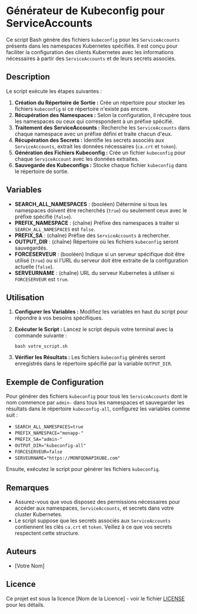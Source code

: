 # Générateur de Kubeconfig pour ServiceAccounts

Ce script Bash génère des fichiers `kubeconfig` pour les `ServiceAccounts` présents dans les namespaces Kubernetes spécifiés. Il est conçu pour faciliter la configuration des clients Kubernetes avec les informations nécessaires à partir des `ServiceAccounts` et de leurs secrets associés.

## Description

Le script exécute les étapes suivantes :

1. **Création du Répertoire de Sortie :** Crée un répertoire pour stocker les fichiers `kubeconfig` si ce répertoire n'existe pas encore.
2. **Récupération des Namespaces :** Selon la configuration, il récupère tous les namespaces ou ceux qui correspondent à un préfixe spécifié.
3. **Traitement des ServiceAccounts :** Recherche les `ServiceAccounts` dans chaque namespace avec un préfixe défini et traite chacun d'eux.
4. **Récupération des Secrets :** Identifie les secrets associés aux `ServiceAccounts`, extrait les données nécessaires (`ca.crt` et `token`).
5. **Génération des Fichiers Kubeconfig :** Crée un fichier `kubeconfig` pour chaque `ServiceAccount` avec les données extraites.
6. **Sauvegarde des Kubeconfigs :** Stocke chaque fichier `kubeconfig` dans le répertoire de sortie.

## Variables

- **SEARCH_ALL_NAMESPACES** : (booléen) Détermine si tous les namespaces doivent être recherchés (`true`) ou seulement ceux avec le préfixe spécifié (`false`).
- **PREFIX_NAMESPACE** : (chaîne) Préfixe des namespaces à traiter si `SEARCH_ALL_NAMESPACES` est `false`.
- **PREFIX_SA** : (chaîne) Préfixe des `ServiceAccounts` à rechercher.
- **OUTPUT_DIR** : (chaîne) Répertoire où les fichiers `kubeconfig` seront sauvegardés.
- **FORCESERVEUR** : (booléen) Indique si un serveur spécifique doit être utilisé (`true`) ou si l'URL du serveur doit être extraite de la configuration actuelle (`false`).
- **SERVEURNAME** : (chaîne) URL du serveur Kubernetes à utiliser si `FORCESERVEUR` est `true`.

## Utilisation

1. **Configurer les Variables :** Modifiez les variables en haut du script pour répondre à vos besoins spécifiques.
2. **Exécuter le Script :** Lancez le script depuis votre terminal avec la commande suivante :

   `bash votre_script.sh`

3. **Vérifier les Résultats :** Les fichiers `kubeconfig` générés seront enregistrés dans le répertoire spécifié par la variable `OUTPUT_DIR`.

## Exemple de Configuration

Pour générer des fichiers `kubeconfig` pour tous les `ServiceAccounts` dont le nom commence par `admin-` dans tous les namespaces et sauvegarder les résultats dans le répertoire `kubeconfig-all`, configurez les variables comme suit :

- `SEARCH_ALL_NAMESPACES=true`
- `PREFIX_NAMESPACE="monapp-"`
- `PREFIX_SA="admin-"`
- `OUTPUT_DIR="kubeconfig-all"`
- `FORCESERVEUR=false`
- `SERVEURNAME="https://MONFQDNAPIKUBE.com"`

Ensuite, exécutez le script pour générer les fichiers `kubeconfig`.

## Remarques

- Assurez-vous que vous disposez des permissions nécessaires pour accéder aux namespaces, `ServiceAccounts`, et secrets dans votre cluster Kubernetes.
- Le script suppose que les secrets associés aux `ServiceAccounts` contiennent les clés `ca.crt` et `token`. Veillez à ce que vos secrets respectent cette structure.

## Auteurs

- [Votre Nom]

## Licence

Ce projet est sous la licence [Nom de la Licence] - voir le fichier [LICENSE](LICENSE) pour les détails.
